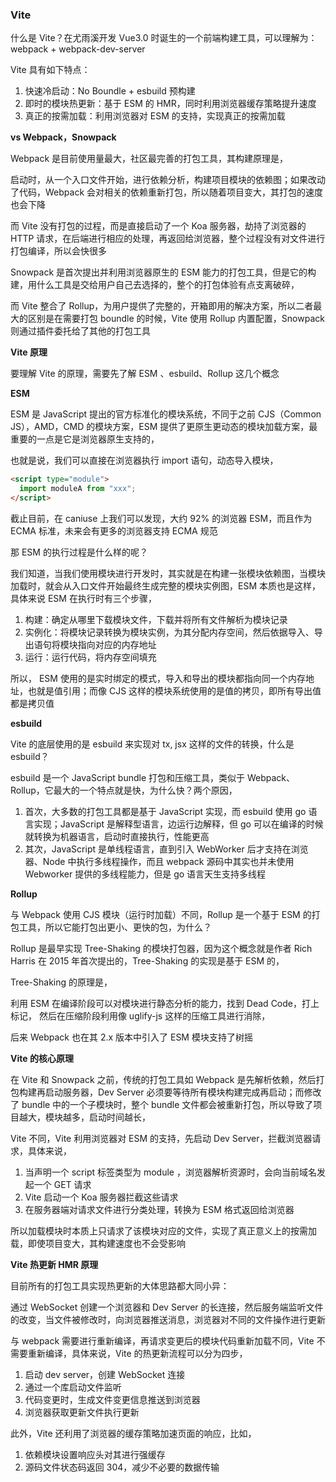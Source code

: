 ### Vite

什么是 Vite？在尤雨溪开发 Vue3.0 时诞生的一个前端构建工具，可以理解为：webpack + webpack-dev-server

Vite 具有如下特点：

1. 快速冷启动：No Boundle + esbuild 预构建
2. 即时的模块热更新：基于 ESM 的 HMR，同时利用浏览器缓存策略提升速度
3. 真正的按需加载：利用浏览器对 ESM 的支持，实现真正的按需加载

**vs Webpack，Snowpack**

Webpack 是目前使用量最大，社区最完善的打包工具，其构建原理是，

启动时，从一个入口文件开始，进行依赖分析，构建项目模块的依赖图；如果改动了代码，Webpack 会对相关的依赖重新打包，所以随着项目变大，其打包的速度也会下降

而 Vite 没有打包的过程，而是直接启动了一个 Koa 服务器，劫持了浏览器的 HTTP 请求，在后端进行相应的处理，再返回给浏览器，整个过程没有对文件进行打包编译，所以会快很多

Snowpack 是首次提出并利用浏览器原生的 ESM 能力的打包工具，但是它的构建，用什么工具是交给用户自己去选择的，整个的打包体验有点支离破碎，

而 Vite 整合了 Rollup，为用户提供了完整的，开箱即用的解决方案，所以二者最大的区别是在需要打包 boundle 的时候，Vite 使用 Rollup 内置配置，Snowpack 则通过插件委托给了其他的打包工具

**Vite 原理**

要理解 Vite 的原理，需要先了解 ESM 、esbuild、Rollup 这几个概念

**ESM**

ESM 是 JavaScript 提出的官方标准化的模块系统，不同于之前 CJS（Common JS），AMD，CMD 的模块方案，ESM 提供了更原生更动态的模块加载方案，最重要的一点是它是浏览器原生支持的，

也就是说，我们可以直接在浏览器执行 import 语句，动态导入模块，

```html
<script type="module">
  import moduleA from "xxx";
</script>
```

截止目前，在 caniuse 上我们可以发现，大约 92% 的浏览器 ESM，而且作为 ECMA 标准，未来会有更多的浏览器支持 ECMA 规范

那 ESM 的执行过程是什么样的呢？

我们知道，当我们使用模块进行开发时，其实就是在构建一张模块依赖图，当模块加载时，就会从入口文件开始最终生成完整的模块实例图，ESM 本质也是这样，具体来说 ESM 在执行时有三个步骤，

1. 构建：确定从哪里下载模块文件，下载并将所有文件解析为模块记录
2. 实例化：将模块记录转换为模块实例，为其分配内存空间，然后依据导入、导出语句将模块指向对应的内存地址
3. 运行：运行代码，将内存空间填充

所以， ESM 使用的是实时绑定的模式，导入和导出的模块都指向同一个内存地址，也就是值引用；而像 CJS 这样的模块系统使用的是值的拷贝，即所有导出值都是拷贝值

**esbuild**

Vite 的底层使用的是 esbuild 来实现对 tx, jsx 这样的文件的转换，什么是 esbuild？

esbuild 是一个 JavaScript bundle 打包和压缩工具，类似于 Webpack、Rollup，它最大的一个特点就是快，为什么快？两个原因，

1. 首次，大多数的打包工具都是基于 JavaScript 实现，而 esbuild 使用 go 语言实现；JavaScript 是解释型语言，边运行边解释，但 go 可以在编译的时候就转换为机器语言，启动时直接执行，性能更高
2. 其次，JavaScript 是单线程语言，直到引入 WebWorker 后才支持在浏览器、Node 中执行多线程操作，而且 webpack 源码中其实也并未使用 Webworker 提供的多线程能力，但是 go 语言天生支持多线程

**Rollup**

与 Webpack 使用 CJS 模块（运行时加载）不同，Rollup 是一个基于 ESM 的打包工具，所以它能打包出更小、更快的包，为什么？

Rollup 是最早实现 Tree-Shaking 的模块打包器，因为这个概念就是作者 Rich Harris 在 2015 年首次提出的，Tree-Shaking 的实现是基于 ESM 的，

Tree-Shaking 的原理是，

利用 ESM 在编译阶段可以对模块进行静态分析的能力，找到 Dead Code，打上标记， 然后在压缩阶段利用像 uglify-js 这样的压缩工具进行消除，

后来 Webpack 也在其 2.x 版本中引入了 ESM 模块支持了树摇

**Vite 的核心原理**

在 Vite 和 Snowpack 之前，传统的打包工具如 Webpack 是先解析依赖，然后打包构建再启动服务器，Dev Server 必须要等待所有模块构建完成再启动；而修改了 bundle 中的一个子模块时，整个 bundle 文件都会被重新打包，所以导致了项目越大，模块越多，启动时间越长，

Vite 不同，Vite 利用浏览器对 ESM 的支持，先启动 Dev Server，拦截浏览器请求，具体来说，

1. 当声明一个 script 标签类型为 module ，浏览器解析资源时，会向当前域名发起一个 GET 请求
2. Vite 启动一个 Koa 服务器拦截这些请求
3. 在服务器端对请求文件进行分类处理，转换为 ESM 格式返回给浏览器

所以加载模块时本质上只请求了该模块对应的文件，实现了真正意义上的按需加载，即使项目变大，其构建速度也不会受影响

**Vite 热更新 HMR 原理**

目前所有的打包工具实现热更新的大体思路都大同小异：

通过 WebSocket 创建一个浏览器和 Dev Server 的长连接，然后服务端监听文件的改变，当文件被修改时，向浏览器推送消息，浏览器对不同的文件操作进行更新

与 webpack 需要进行重新编译，再请求变更后的模块代码重新加载不同，Vite 不需要重新编译，具体来说，Vite 的热更新流程可以分为四步，

1. 启动 dev server，创建 WebSocket 连接
2. 通过一个库启动文件监听
3. 代码变更时，生成文件变更信息推送到浏览器
4. 浏览器获取更新文件执行更新

此外，Vite 还利用了浏览器的缓存策略加速页面的响应，比如，

1. 依赖模块设置响应头对其进行强缓存
2. 源码文件状态码返回 304，减少不必要的数据传输
